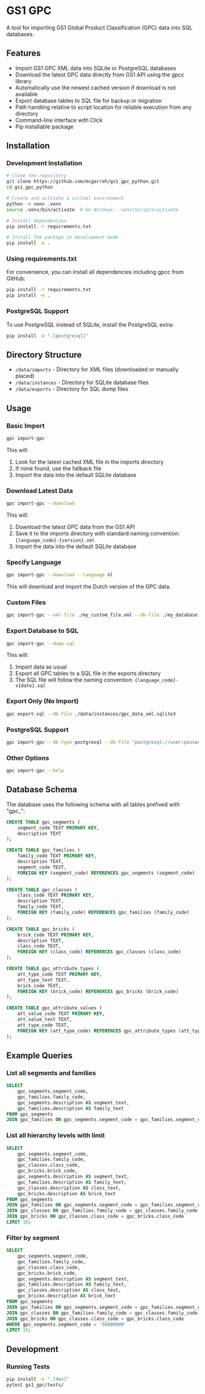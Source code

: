 # GS1 GPC

A tool for importing GS1 Global Product Classification (GPC) data into SQL databases.

## Features

- Import GS1 GPC XML data into SQLite or PostgreSQL databases
- Download the latest GPC data directly from GS1 API using the gpcc library
- Automatically use the newest cached version if download is not available
- Export database tables to SQL file for backup or migration
- Path handling relative to script location for reliable execution from any directory
- Command-line interface with Click
- Pip installable package

## Installation


### Development Installation

```bash
# Clone the repository
git clone https://github.com/mcgarrah/gs1_gpc_python.git
cd gs1_gpc_python

# Create and activate a virtual environment
python -m venv .venv
source .venv/bin/activate  # On Windows: .venv\Scripts\activate

# Install dependencies
pip install -r requirements.txt

# Install the package in development mode
pip install -e .
```

### Using requirements.txt

For convenience, you can install all dependencies including gpcc from GitHub:

```bash
pip install -r requirements.txt
pip install -e .
```

### PostgreSQL Support

To use PostgreSQL instead of SQLite, install the PostgreSQL extra:

```bash
pip install -e ".[postgresql]"
```

## Directory Structure

- `/data/imports` - Directory for XML files (downloaded or manually placed)
- `/data/instances` - Directory for SQLite database files
- `/data/exports` - Directory for SQL dump files

## Usage

### Basic Import

```bash
gpc import-gpc
```

This will:

1. Look for the latest cached XML file in the imports directory
2. If none found, use the fallback file
3. Import the data into the default SQLite database

### Download Latest Data

```bash
gpc import-gpc --download
```

This will:

1. Download the latest GPC data from the GS1 API
2. Save it to the imports directory with standard naming convention: `{language_code}-{version}.xml`
3. Import the data into the default SQLite database

### Specify Language

```bash
gpc import-gpc --download --language nl
```

This will download and import the Dutch version of the GPC data.

### Custom Files

```bash
gpc import-gpc --xml-file ./my_custom_file.xml --db-file ./my_database.sqlite3
```

### Export Database to SQL

```bash
gpc import-gpc --dump-sql
```

This will:

1. Import data as usual
2. Export all GPC tables to a SQL file in the exports directory
3. The SQL file will follow the naming convention: `{language_code}-v{date}.sql`

### Export Only (No Import)

```bash
gpc export-sql --db-file ./data/instances/gpc_data_xml.sqlite3
```

### PostgreSQL Support

```bash
gpc import-gpc --db-type postgresql --db-file "postgresql://user:password@localhost/dbname"
```

### Other Options

```bash
gpc import-gpc --help
```

## Database Schema

The database uses the following schema with all tables prefixed with "gpc_":

```sql
CREATE TABLE gpc_segments (
    segment_code TEXT PRIMARY KEY,
    description TEXT
);

CREATE TABLE gpc_families (
    family_code TEXT PRIMARY KEY,
    description TEXT,
    segment_code TEXT,
    FOREIGN KEY (segment_code) REFERENCES gpc_segments (segment_code)
);

CREATE TABLE gpc_classes (
    class_code TEXT PRIMARY KEY,
    description TEXT,
    family_code TEXT,
    FOREIGN KEY (family_code) REFERENCES gpc_families (family_code)
);

CREATE TABLE gpc_bricks (
    brick_code TEXT PRIMARY KEY,
    description TEXT,
    class_code TEXT,
    FOREIGN KEY (class_code) REFERENCES gpc_classes (class_code)
);

CREATE TABLE gpc_attribute_types (
    att_type_code TEXT PRIMARY KEY,
    att_type_text TEXT,
    brick_code TEXT,
    FOREIGN KEY (brick_code) REFERENCES gpc_bricks (brick_code)
);

CREATE TABLE gpc_attribute_values (
    att_value_code TEXT PRIMARY KEY,
    att_value_text TEXT,
    att_type_code TEXT,
    FOREIGN KEY (att_type_code) REFERENCES gpc_attribute_types (att_type_code)
);
```

## Example Queries

### List all segments and families

```sql
SELECT 
    gpc_segments.segment_code, 
    gpc_families.family_code, 
    gpc_segments.description AS segment_text, 
    gpc_families.description AS family_text 
FROM gpc_segments 
JOIN gpc_families ON gpc_segments.segment_code = gpc_families.segment_code;
```

### List all hierarchy levels with limit

```sql
SELECT 
    gpc_segments.segment_code, 
    gpc_families.family_code, 
    gpc_classes.class_code, 
    gpc_bricks.brick_code,
    gpc_segments.description AS segment_text, 
    gpc_families.description AS family_text, 
    gpc_classes.description AS class_text, 
    gpc_bricks.description AS brick_text
FROM gpc_segments 
JOIN gpc_families ON gpc_segments.segment_code = gpc_families.segment_code
JOIN gpc_classes ON gpc_families.family_code = gpc_classes.family_code
JOIN gpc_bricks ON gpc_classes.class_code = gpc_bricks.class_code
LIMIT 16;
```

### Filter by segment

```sql
SELECT 
    gpc_segments.segment_code, 
    gpc_families.family_code, 
    gpc_classes.class_code, 
    gpc_bricks.brick_code,
    gpc_segments.description AS segment_text, 
    gpc_families.description AS family_text, 
    gpc_classes.description AS class_text, 
    gpc_bricks.description AS brick_text
FROM gpc_segments 
JOIN gpc_families ON gpc_segments.segment_code = gpc_families.segment_code
JOIN gpc_classes ON gpc_families.family_code = gpc_classes.family_code
JOIN gpc_bricks ON gpc_classes.class_code = gpc_bricks.class_code
WHERE gpc_segments.segment_code = '50000000' 
LIMIT 16;
```

## Development

### Running Tests

```bash
pip install -e ".[dev]"
pytest gs1_gpc/tests/
```
